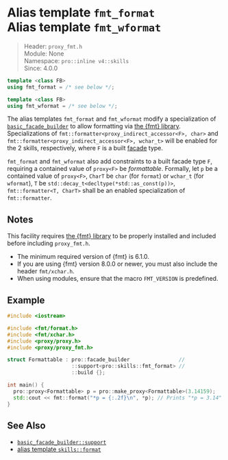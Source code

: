 # Alias template `fmt_format`<br />Alias template `fmt_wformat`

> Header: `proxy_fmt.h`  
> Module: None  
> Namespace: `pro::inline v4::skills`  
> Since: 4.0.0

```cpp
template <class FB>
using fmt_format = /* see below */;

template <class FB>
using fmt_wformat = /* see below */;
```

The alias templates `fmt_format` and `fmt_wformat` modify a specialization of [`basic_facade_builder`](basic_facade_builder/README.md) to allow formatting via [the {fmt} library](https://github.com/fmtlib/fmt). Specializations of `fmt::formatter<proxy_indirect_accessor<F>, char>` and `fmt::formatter<proxy_indirect_accessor<F>, wchar_t>` will be enabled for the 2 skills, respectively, where `F` is a built [facade](facade.md) type.

`fmt_format` and `fmt_wformat` also add constraints to a built facade type `F`, requiring a contained value of `proxy<F>` be *formattable*. Formally, let `p` be a contained value of `proxy<F>`, `CharT` be `char` (for `format`) or `wchar_t` (for `wformat`), `T` be `std::decay_t<decltype(*std::as_const(p))>`, `fmt::formatter<T, CharT>` shall be an enabled specialization of `fmt::formatter`.

## Notes

This facility requires [the {fmt} library](https://github.com/fmtlib/fmt) to be properly installed and included before including `proxy_fmt.h`.

- The minimum required version of {fmt} is 6.1.0.
- If you are using {fmt} version 8.0.0 or newer, you must also include the header `fmt/xchar.h`.
- When using modules, ensure that the macro `FMT_VERSION` is predefined.

## Example

```cpp
#include <iostream>

#include <fmt/format.h>
#include <fmt/xchar.h>
#include <proxy/proxy.h>
#include <proxy/proxy_fmt.h>

struct Formattable : pro::facade_builder                //
                     ::support<pro::skills::fmt_format> //
                     ::build {};

int main() {
  pro::proxy<Formattable> p = pro::make_proxy<Formattable>(3.14159);
  std::cout << fmt::format("*p = {:.2f}\n", *p); // Prints "*p = 3.14"
}
```

## See Also

- [`basic_facade_builder::support`](basic_facade_builder/support.md)
- [alias template `skills::format`](skills_format.md)
